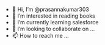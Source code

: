 - 👋 Hi, I’m @prasannakumar303
- 👀 I’m interested in reading books
- 🌱 I’m currently learning salesforce 
- 💞️ I’m looking to collaborate on ...
- 📫 How to reach me ...

<!---
prasannakumar303/prasannakumar303 is a ✨ special ✨ repository because its `README.md` (this file) appears on your GitHub profile.
You can click the Preview link to take a look at your changes.
--->
